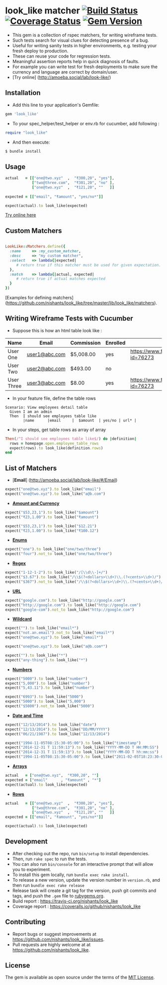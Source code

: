 # look_like matcher [![Build Status](https://travis-ci.org/nishants/look_like.svg?branch=master)](https://travis-ci.org/nishants/look_like) [![Coverage Status](https://coveralls.io/repos/github/nishants/look_like/badge.svg?branch=master)](https://coveralls.io/github/nishants/look_like?branch=master) [![Gem Version](https://badge.fury.io/rb/look_like.svg)](https://badge.fury.io/rb/look_like)

- This gem is a collection of rspec matchers, for writing wireframe tests.
- Such tests search for visual clues for detecting presence of a bug.
- Useful for writing sanity tests in higher environments, e.g. testing your fresh deploy to production.
- These can reuse your code for regression tests.  
- Meaningful assertion reports help in quick diagnosis of faults. 
- For example you can write test for fresh deployments to make sure the currency and language are correct by domain/user. 
- [Try online] (http://amoeba.social/lab/look-like/)

## Installation

- Add this line to your application's Gemfile:
```ruby
gem 'look_like'
```

- To your spec_helper/test_helper or env.rb for cucumber, add following : 
```ruby
require "look_like"
```


- And then execute:
```bash
$ bundle install
```

## Usage
```ruby
actual   = [["one@two.xyz"  ,  "₹300,20", "yes"],
            ["two@three.com",  "₹301,20", "no" ],
            ["one@two.xyz"  ,  "₹121,20", ""   ]]
            
expected = [["email", "₹amount", "yes/no*"]]

expect(actual).to look_like(expected)  
```

[Try online here](http://amoeba.social/lab/look-like/index.html#/Rows)
## Custom Matchers
```ruby

LookLike::Matchers.define({
  :name     => :my_custom_matcher,
  :desc     => "my custom matcher",
  :select   => lambda{|expected|
     # return true if this matcher must be used for given expectation.
  },
  :match    => lambda{|actual, expected|
     # return true if actual matches expected
  } 
})
```
[Examples for defining matchers] (https://github.com/nishants/look_like/tree/master/lib/look_like/matchers).


## Writing Wireframe Tests with Cucumber
- Suppose this is how an html table look like :

| Name       | Email         | Commission | Enrolled | HomePage                                      |
|------------|---------------|------------|----------|-----------------------------------------------|
| User One   | user1@abc.com | $5,008.00  | yes      | https://www.facebook.com/profile.php?id=76273 |
| User Two   | user2@abc.com | $493.00    | no       |                                               |
| User Three | user3@abc.com | $8.00      | yes      | https://www.facebook.com/profile.php?id=76273 |

- In your feature file, define the table rows   
```gherkin
Scenario: View employees detail table
  Given I am an admin
  Then  I should see employees table like
        |name      |email     |  $amount  | yes/no | url* |
```

- In your steps, get table rows as array of array
```ruby
Then(/^I should see employees table like$/) do |definition|
  rows = homepage.open.employee_table_rows
  expect(rows).to look_like(definition.rows)
end
```

## List of Matchers
- [**Email**] (http://amoeba.social/lab/look-like/#/Email)
```ruby
expect("one@two.xyz").to look_like("email")
expect("one@two.xyz").to look_like("a@b.com")
```

- [**Amount and Currency**](http://amoeba.social/lab/look-like/#/Amount%20and%20Currency)
```ruby
expect("$53,23,1").to look_like("$amount")
expect("₹23,1.00").to look_like("₹amount")

expect("$53,23,1").to look_like("$12.21")
expect("₹23,1.00").to look_like("₹100.12")
```

- [**Enums**](http://amoeba.social/lab/look-like/#/Enums)
```ruby
expect("one").to look_like("one/two/three")
expect("four").not_to look_like("one/two/three")
```

- [**Regex**](http://amoeba.social/lab/look-like/#/Regex)
```ruby
expect("1-12-1-2").to look_like("/[\\d\\-]+/")
expect("$3.67").to look_like("/\\$(?<dollars>\\d+)\\.(?<cents>\\d+)/")
expect("$367").not_to look_like("/\\$(?<dollars>\\d+)\\.(?<cents>\\d+)/")
```

- [**URL**](http://amoeba.social/lab/look-like/#/URL)
```ruby
expect("google.com").to look_like("http://google.com")
expect("http://google.com").to look_like("http://google.com")
expect("google-com").not_to look_like("http://google.com")
```

- [**Wildcard**](http://amoeba.social/lab/look-like/#/Wildcard)
```ruby
expect("").to look_like("email*")
expect("not.an.email").not_to look_like("email*")
expect("one@two.xyz").to look_like("email*")

expect("one@two.xyz").to look_like("a@b.com*")

expect("").to look_like("*")
expect("any-thing").to look_like("*")
```

- [**Numbers**](http://amoeba.social/lab/look-like/#/Numbers)
```ruby
expect("5000").to look_like("number")
expect("5,000").to look_like("number")
expect("5,43.11").to look_like("number")

expect("6993").to look_like("5000")
expect("5000").to look_like("5,000")
expect("$5000").not_to look_like("5000")
```

- [**Date and Time**](http://amoeba.social/lab/look-like/#/Date%20and%20Time)
```ruby
expect("12/13/2014").to look_like("date")
expect("12/13/2014").to look_like("DD/MM/YYYY")
expect("06/21/1987").to look_like("12/13/2014")

expect("1994-11-05T08:15:30-05:00").to look_like("timestamp")
expect("2014-12-31 T 11:59:13").to look_like("YYYY-MM-DD T HH:MM:SS")
expect("2014-12-31 T 11:59:13").to look_like("YYYY-MM-DD T hh:mm:ss")
expect("1994-11-05T08:15:30-05:00").to look_like("2011-02-05T18:23:30-05:00")

```

- [**Arrays**](http://amoeba.social/lab/look-like/index.html#/Arrays)
```ruby
actual   = ["one@two.xyz",  "₹300,20", ""]
expected = ["email"      , "₹amount" , "*"]
expect(actual).to look_like(expected)
```

- [**Rows**](http://amoeba.social/lab/look-like/index.html#/Rows)
```ruby
actual   = [["one@two.xyz"  ,  "₹300,20", "yes"],
            ["two@three.com",  "₹301,20", "no" ],
            ["one@two.xyz"  ,  "₹121,20", ""   ]]
expected = [["email", "₹amount", "yes/no*"]]

expect(actual).to look_like(expected)
```


## Development
- After checking out the repo, run `bin/setup` to install dependencies. 
- Then, run `rake spec` to run the tests. 
- You can also run `bin/console` for an interactive prompt that will allow you to experiment.
- To install this gem locally, run `bundle exec rake install`. 
- To release a new version, update the version number in `version.rb`, and then run `bundle exec rake release`
- Release task  will create a git tag for the version, push git commits and tags, and push the `.gem` file to [rubygems.org](https://rubygems.org).
- Build report : https://travis-ci.org/nishants/look_like
- Coverage report : https://coveralls.io/github/nishants/look_like

## Contributing
- Report bugs or suggest improvements at https://github.com/nishants/look_like/issues.
- Pull requests are highly welcome at at https://github.com/nishants/look_like. 

## License
The gem is available as open source under the terms of the [MIT License](http://opensource.org/licenses/MIT).

